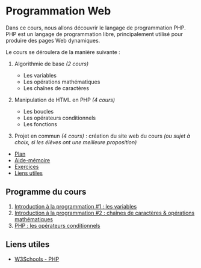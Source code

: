 # Programmation Web

Dans ce cours, nous allons découvrir le langage de programmation PHP. PHP est un langage de programmation libre, principalement utilisé pour produire des pages Web dynamiques.

Le cours se déroulera de la manière suivante : 

1. Algorithmie de base *(2 cours)*
    - Les variables
    - Les opérations mathématiques
    - Les chaînes de caractères

2. Manipulation de HTML en PHP *(4 cours)*
    - Les boucles
    - Les opérateurs conditionnels
    - Les fonctions

3. Projet en commun *(4 cours)* : création du site web du cours *(ou sujet à choix, si les élèves ont une meilleure proposition)*

- [Plan](#programme-du-cours)
- [Aide-mémoire](/aide-memoire/php)
- [Exercices](#exercices)
- [Liens utiles](#liens-utiles)

## Programme du cours

1. [Introduction à la programmation #1 : les variables](https://futurekids-io.github.io/6.011-Programmation-Web/cours1/#1)
2. [Introduction à la programmation #2 : chaînes de caractères & opérations mathématiques](https://futurekids-io.github.io/6.011-Programmation-Web/cours2/#1)
3. [PHP : les opérateurs conditionnels](https://futurekids-io.github.io/6.011-Programmation-Web/cours3/#1)
<!--
4. [PHP : les boucles](https://futurekids-io.github.io/6.011-Programmation-Web/cours4/#1)
5. [PHP : les fonctions](https://futurekids-io.github.io/6.011-Programmation-Web/cours5/#1)
6. [Approfondissement : utilisation de classes](https://futurekids-io.github.io/6.011-Programmation-Web/cours6/#1)
7. [Projet en commun](https://futurekids-io.github.io/6.011-Programmation-Web/cours7/#1)
-->


<!-- 
## Exercices

*À venir*


- [Activité 1 : ](/exercices/activite01) 
- [Activité 2 : ](/exercices/activite02)
- [Activité 3 : ](/exercices/activite03) 
- [Activité 4 : ](/exercices/activite04) 
- [Activité 5 : ](/exercices/activite05) 
- [Activité 6 : ](/exercices/activite06) 
-->

## Liens utiles

- [W3Schools - PHP](https://www.w3schools.com/php/default.asp)
